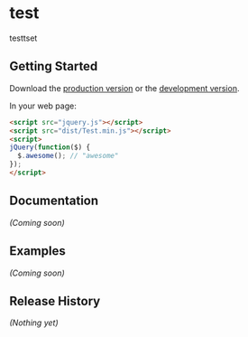 # test

testtset

## Getting Started
Download the [production version][min] or the [development version][max].

[min]: https://raw.github.com/gionee/grunt/master/dist/Test.min.js
[max]: https://raw.github.com/gionee/grunt/master/dist/Test.js

In your web page:

```html
<script src="jquery.js"></script>
<script src="dist/Test.min.js"></script>
<script>
jQuery(function($) {
  $.awesome(); // "awesome"
});
</script>
```

## Documentation
_(Coming soon)_

## Examples
_(Coming soon)_

## Release History
_(Nothing yet)_

